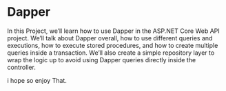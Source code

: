 # Dapper

In this Project, we’ll learn how to use Dapper in the ASP.NET Core Web API project. We’ll talk about Dapper overall, how to use different queries and executions, how to execute stored procedures, and how to create multiple queries inside a transaction. We’ll also create a simple repository layer to wrap the logic up to avoid using Dapper queries directly inside the controller.

i hope so enjoy That.
